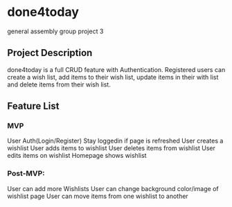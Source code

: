 # done4today
general assembly group project 3

## Project Description

done4today is a full CRUD feature with Authentication. Registered users can create a wish list, add items to their wish list, update items in their with list and delete items from their wish list.

## Feature List
### MVP

User Auth(Login/Register)
Stay loggedin if page is refreshed
User creates a wishlist
User adds items to wishlist
User deletes items from wishlist
User edits items on wishlist
Homepage shows wishlist

### Post-MVP:

User can add more Wishlists
User can change background color/image of wishlist page
User can move items from one wishlist to another